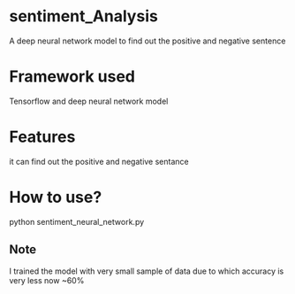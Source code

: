 sentiment_Analysis
===
A deep neural network model to find out the positive and negative sentence

Framework used
===
Tensorflow and deep neural network model

Features
===
it can find out the positive and negative sentance

How to use?
===
python sentiment_neural_network.py

Note
---
I trained the model with very small sample of data due to which accuracy is very less now ~60%
